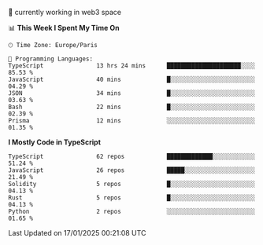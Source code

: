 🔭 currently working in web3 space

<!--START_SECTION:waka-->
📊 **This Week I Spent My Time On** 

```text
🕑︎ Time Zone: Europe/Paris

💬 Programming Languages: 
TypeScript               13 hrs 24 mins      █████████████████████░░░░   85.53 % 
JavaScript               40 mins             █░░░░░░░░░░░░░░░░░░░░░░░░   04.29 % 
JSON                     34 mins             █░░░░░░░░░░░░░░░░░░░░░░░░   03.63 % 
Bash                     22 mins             █░░░░░░░░░░░░░░░░░░░░░░░░   02.39 % 
Prisma                   12 mins             ░░░░░░░░░░░░░░░░░░░░░░░░░   01.35 % 
```

**I Mostly Code in TypeScript** 

```text
TypeScript               62 repos            █████████████░░░░░░░░░░░░   51.24 % 
JavaScript               26 repos            █████░░░░░░░░░░░░░░░░░░░░   21.49 % 
Solidity                 5 repos             █░░░░░░░░░░░░░░░░░░░░░░░░   04.13 % 
Rust                     5 repos             █░░░░░░░░░░░░░░░░░░░░░░░░   04.13 % 
Python                   2 repos             ░░░░░░░░░░░░░░░░░░░░░░░░░   01.65 % 
```




 Last Updated on 17/01/2025 00:21:08 UTC
<!--END_SECTION:waka-->
